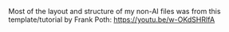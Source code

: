 Most of the layout and structure of my non-AI files was from this template/tutorial by Frank Poth: https://youtu.be/w-OKdSHRlfA